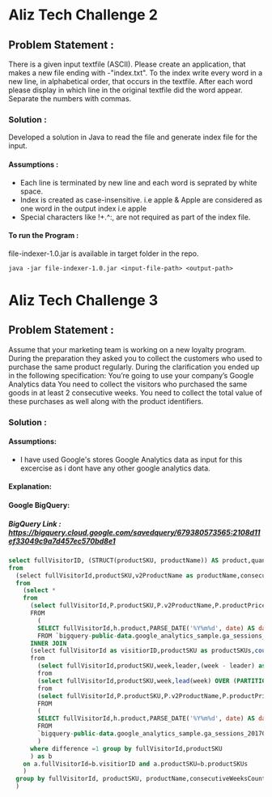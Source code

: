 # Aliz Tech Challenge 2

## Problem Statement :

There is a given input textfile (ASCII). Please create an application, that makes a new file ending with -"index.txt". To the index write every word in a new line, in alphabetical order, that occurs in the textfile. After each word please display in which line in the original textfile did the word appear. Separate the numbers with commas.

### Solution :

Developed a solution in Java to read the file and generate index file for the input.

#### Assumptions :

* Each line is terminated by new line and each word is seprated by white space.
* Index is created as case-insensitive. i.e apple & Apple are considered as one word in the output index i.e apple
* Special characters like !+.^:, are not required as part of the index file.

#### To run the Program :

file-indexer-1.0.jar is available in target folder in the repo.

`java -jar file-indexer-1.0.jar <input-file-path> <output-path>`

# Aliz Tech Challenge 3

## Problem Statement :

Assume that your marketing team is working on a new loyalty program. During the preparation they asked you to collect the customers who used to purchase the same product regularly. During the clarification you ended up in the following specification:
You’re going to use your company’s Google Analytics data
You need to collect the visitors who purchased the same goods in at least 2 consecutive weeks. You need to collect the total value of these purchases as well along with the product identifiers. 

### Solution :

#### Assumptions:

* I have used Google's stores Google Analytics data as input for this excercise as i dont have any other google analytics data.

#### Explanation:


#### Google BigQuery:

##### BigQuery Link : https://bigquery.cloud.google.com/savedquery/679380573565:2108d11ef33049c9a7d457ec570bd8e1

```sql
select fullVisitorID, (STRUCT(productSKU, productName)) AS product,quantity,totalPrice,consecutiveWeeksCount,lastweekdate
from 
  (select fullVisitorId,productSKU,v2ProductName as productName,consecutiveWeeksCount,count(*) as quantity,sum(productPrice) as totalPrice,max(date) as lastweekdate
  from
    (select *
    from 
      (select fullVisitorId,P.productSKU,P.v2ProductName,P.productPrice,date
      FROM 
        (
        SELECT fullVisitorId,h.product,PARSE_DATE('%Y%m%d', date) AS date
        FROM `bigquery-public-data.google_analytics_sample.ga_sessions_201707*`, UNNEST(hits) as h ),UNNEST(product) as P) as a
      INNER JOIN
      (select fullVisitorId as visitiorID,productSKU as productSKUs,count(difference) as consecutiveWeeksCount
      from 
        (select fullVisitorId,productSKU,week,leader,(week - leader) as difference 
        from 
        (select fullVisitorId,productSKU,week,lead(week) OVER (PARTITION BY fullVisitorId,productSKU ORDER BY week desc) as leader 
        from 
        (select fullVisitorId,P.productSKU,P.v2ProductName,P.productPrice,date, EXTRACT(WEEK FROM date) as week
        FROM 
        (
        SELECT fullVisitorId,h.product,PARSE_DATE('%Y%m%d', date) AS date
        FROM 
        `bigquery-public-data.google_analytics_sample.ga_sessions_201707*`, UNNEST(hits) as h),UNNEST(product) as P))
        )
      where difference =1 group by fullVisitorId,productSKU
      ) as b 
    on a.fullVisitorId=b.visitiorID and a.productSKU=b.productSKUs
    )
  group by fullVisitorId, productSKU, productName,consecutiveWeeksCount
  )

